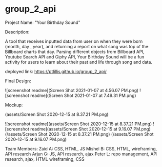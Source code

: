 # group_2_api

Project Name: "Your Birthday Sound"

Description:

A tool that receives inputted data from user on when they were born (month, day , year), and returning a report on what song was top of the Billboard charts that day.
Parsing different objects from Billboard API, Youtube Search API and Giphy API, Your Birthday Sound will be a fun activity for users to learn about their past and life through song and data.

deployed link: https://ptlillis.github.io/group_2_api/

Final Design:

![screenshot readme](Screen Shot 2021-01-07 at 4.56.07 PM.png)
![screenshot readme](Screen Shot 2021-01-07 at 7.49.31 PM.png)

Mockup:


(assets/Screen Shot 2020-12-15 at 8.37.21 PM.png)


![screenshot readme](assets/Screen Shot 2020-12-15 at 8.37.21 PM.png)
![screenshot readme](assets/Screen Shot 2020-12-15 at 9.16.07 PM.png)
(/assets/Screen Shot 2020-12-15 at 8.37.21 PM.png)
(/assets/Screen Shot 2020-12-15 at 9.16.07 PM.png)


Team Members:
Zaid A: CSS, HTML, JS
Mishel B: CSS, HTML, wireframing, API research
Arjun G: JS, API research, ajax
Peter L: repo management, API research, ajax, HTML wireframing, CSS


